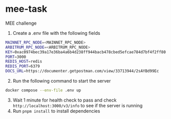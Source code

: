 # mee-task
MEE challenge

1. Create a .env file with the following fields
```bash
MAINNET_RPC_NODE=<MAINNET_RPC_NODE>
ARBITRUM_RPC_NODE=<ARBITRUM_RPC_NODE>
KEY=0xac0974bec39a17e36ba4a6b4d238ff944bacb478cbed5efcae784d7bf4f2ff80
PORT=3000
REDIS_HOST=redis
REDIS_PORT=6379
DOCS_URL=https://documenter.getpostman.com/view/33713944/2sAYBd99Ec
```
2. Run the following command to start the server
```bash
docker compose --env-file .env up
```
3. Wait 1 minute for health check to pass and check `http://localhost:3000/v3/info` to see if the server is running
4. Run `pnpm install` to install dependencies
